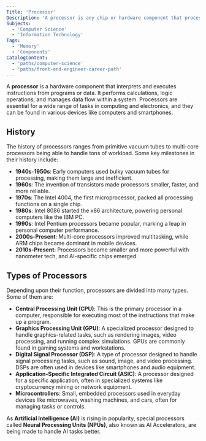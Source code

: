 ```yaml
---
Title: 'Processor'
Description: 'A processor is any chip or hardware component that processes data.'
Subjects:
  - 'Computer Science'
  - 'Information Technology'
Tags:
  - 'Memory'
  - 'Components'
CatalogContent:
  - 'paths/computer-science'
  - 'paths/front-end-engineer-career-path'
---
```


A **processor** is a hardware component that interprets and executes instructions from programs or data. It performs calculations, logic operations, and manages data flow within a system. Processors are essential for a wide range of tasks in computing and electronics, and they can be found in various devices like computers and smartphones.

## History

The history of processors ranges from primitive vacuum tubes to multi-core processors being able to handle tons of workload. Some key milestones in their history include:

- **1940s-1950s**: Early computers used bulky vacuum tubes for processing, making them large and inefficient.
- **1960s**: The invention of transistors made processors smaller, faster, and more reliable.
- **1970s**: The Intel 4004, the first microprocessor, packed all processing functions on a single chip.
- **1980s**: Intel 8086 started the x86 architecture, powering personal computers like the IBM PC.
- **1990s**: Intel Pentium processors became popular, marking a leap in personal computer performance.
- **2000s-Present**: Multi-core processors improved multitasking, while ARM chips became dominant in mobile devices.
- **2010s-Present**: Processors became smaller and more powerful with nanometer tech, and AI-specific chips emerged.

## Types of Processors

Depending upon their function, processors are divided into many types. Some of them are:

- **Central Processing Unit (CPU)**: This is the primary processor in a computer, responsible for executing most of the instructions that make up a program.
- **Graphics Processing Unit (GPU)**: A specialized processor designed to handle graphics-related tasks, such as rendering images, video processing, and running complex simulations. GPUs are commonly found in gaming systems and workstations.
- **Digital Signal Processor (DSP)**: A type of processor designed to handle signal processing tasks, such as sound, image, and video processing. DSPs are often used in devices like smartphones and audio equipment.
- **Application-Specific Integrated Circuit (ASIC)**: A processor designed for a specific application, often in specialized systems like cryptocurrency mining or network equipment.
- **Microcontrollers**: Small, embedded processors used in everyday devices like microwaves, washing machines, and cars, often for managing tasks or controls.

As **Artificial Intelligence (AI)** is rising in popularity, special processors called **Neural Processing Units (NPUs)**, also known as AI Accelerators, are being made to handle AI tasks better.
